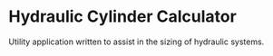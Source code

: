 # Hydraulic Cylinder Calculator
Utility application written to assist in the sizing of hydraulic systems.
